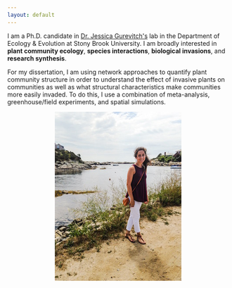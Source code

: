 ```yaml
---
layout: default
---
```


I am a Ph.D. candidate in <a href="https://gurevitchlab.weebly.com/" target="_blank">Dr. Jessica Gurevitch's</a> lab in the Department of Ecology & Evolution at Stony Brook University. I am broadly interested in <b>plant community ecology</b>, <b>species interactions</b>, <b>biological invasions</b>, and <b>research synthesis</b>. 

For my dissertation, I am using network approaches to quantify plant community structure in order to understand the effect of invasive plants on communities as well as what structural characteristics make communities more easily invaded. To do this, I use a combination of meta-analysis, greenhouse/field experiments, and spatial simulations.


<p align="center">
<img src="images/me.jpg">
</p>


